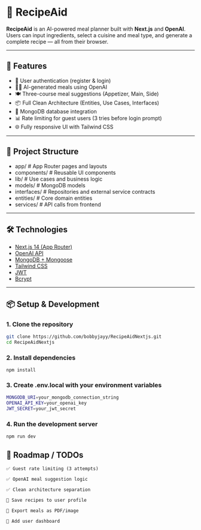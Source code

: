 # 🧠 RecipeAid

**RecipeAid** is an AI-powered meal planner built with **Next.js** and **OpenAI**. Users can input ingredients, select a cuisine and meal type, and generate a complete recipe — all from their browser.

---

## 🚀 Features

- 🔐 User authentication (register & login)
- 🧑‍🍳 AI-generated meals using OpenAI
- 🍽️ Three-course meal suggestions (Appetizer, Main, Side)
- 📦 Full Clean Architecture (Entities, Use Cases, Interfaces)
- 📄 MongoDB database integration
- 📊 Rate limiting for guest users (3 tries before login prompt)
- 🌐 Fully responsive UI with Tailwind CSS

---

## 📁 Project Structure

- app/ # App Router pages and layouts
- components/ # Reusable UI components
- lib/ # Use cases and business logic
- models/ # MongoDB models
- interfaces/ # Repositories and external service contracts
- entities/ # Core domain entities
- services/ # API calls from frontend

---

## 🛠️ Technologies

- [Next.js 14 (App Router)](https://nextjs.org)
- [OpenAI API](https://platform.openai.com)
- [MongoDB + Mongoose](https://mongoosejs.com/)
- [Tailwind CSS](https://tailwindcss.com)
- [JWT](https://jwt.io)
- [Bcrypt](https://github.com/kelektiv/node.bcrypt.js)

---

## 📦 Setup & Development

### 1. Clone the repository

```bash
git clone https://github.com/bobbyjayy/RecipeAidNextjs.git
cd RecipeAidNextjs
```

### 2. Install dependencies

`npm install`

### 3. Create .env.local with your environment variables

```bash
MONGODB_URI=your_mongodb_connection_string
OPENAI_API_KEY=your_openai_key
JWT_SECRET=your_jwt_secret
```

### 4. Run the development server

`npm run dev`

## 📌 Roadmap / TODOs

    ✅ Guest rate limiting (3 attempts)

    ✅ OpenAI meal suggestion logic

    ✅ Clean architecture separation

    🔲 Save recipes to user profile

    🔲 Export meals as PDF/image

    🔲 Add user dashboard
